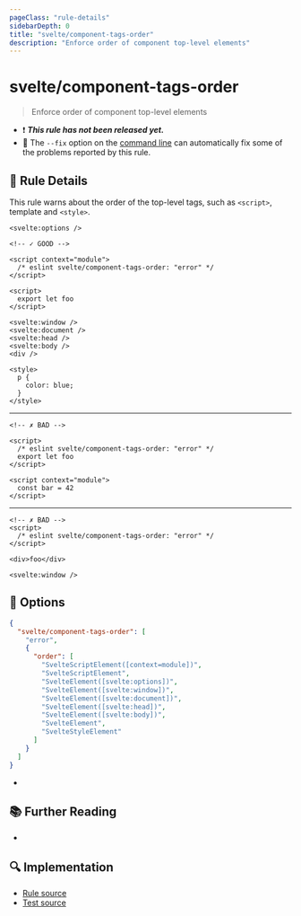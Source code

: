 ```yaml
---
pageClass: "rule-details"
sidebarDepth: 0
title: "svelte/component-tags-order"
description: "Enforce order of component top-level elements"
---
```


# svelte/component-tags-order

> Enforce order of component top-level elements

- :exclamation: <badge text="This rule has not been released yet." vertical="middle" type="error"> **_This rule has not been released yet._** </badge>
- :wrench: The `--fix` option on the [command line](https://eslint.org/docs/user-guide/command-line-interface#fixing-problems) can automatically fix some of the problems reported by this rule.

## :book: Rule Details

This rule warns about the order of the top-level tags, such as `<script>`, template and `<style>`.

<ESLintCodeBlock fix>

<!--eslint-skip-->

```svelte
<svelte:options />

<!-- ✓ GOOD -->

<script context="module">
  /* eslint svelte/component-tags-order: "error" */
</script>

<script>
  export let foo
</script>

<svelte:window />
<svelte:document />
<svelte:head />
<svelte:body />
<div />

<style>
  p {
    color: blue;
  }
</style>
```

</ESLintCodeBlock>

---

<ESLintCodeBlock fix>

<!-- prettier-ignore-start -->
<!--eslint-skip-->

```svelte
<!-- ✗ BAD -->

<script>
  /* eslint svelte/component-tags-order: "error" */
  export let foo
</script>

<script context="module">
  const bar = 42
</script>
```

<!-- prettier-ignore-end -->

</ESLintCodeBlock>

---

<ESLintCodeBlock fix>

<!-- prettier-ignore-start -->
<!--eslint-skip-->

```svelte
<!-- ✗ BAD -->
<script>
  /* eslint svelte/component-tags-order: "error" */
</script>

<div>foo</div>

<svelte:window />
```

<!-- prettier-ignore-end -->

</ESLintCodeBlock>

## :wrench: Options

```json
{
  "svelte/component-tags-order": [
    "error",
    {
      "order": [
        "SvelteScriptElement([context=module])",
        "SvelteScriptElement",
        "SvelteElement([svelte:options])",
        "SvelteElement([svelte:window])",
        "SvelteElement([svelte:document])",
        "SvelteElement([svelte:head])",
        "SvelteElement([svelte:body])",
        "SvelteElement",
        "SvelteStyleElement"
      ]
    }
  ]
}
```

-

## :books: Further Reading

-

## :mag: Implementation

- [Rule source](https://github.com/sveltejs/eslint-plugin-svelte/blob/main/src/rules/component-tags-order.ts)
- [Test source](https://github.com/sveltejs/eslint-plugin-svelte/blob/main/tests/src/rules/component-tags-order.ts)
